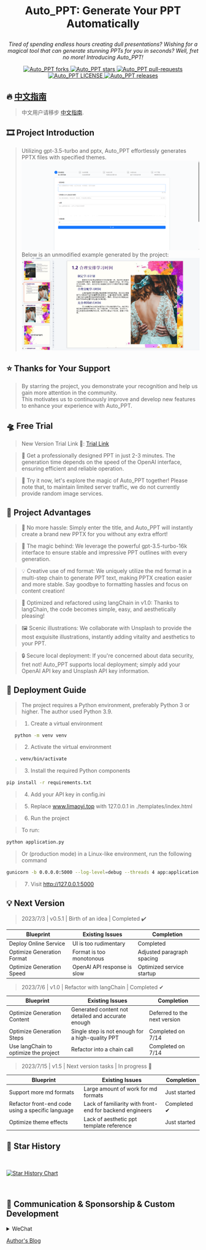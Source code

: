 # <p align="center">Auto_PPT: Generate Your PPT Automatically</p>

<p align="center"><i>Tired of spending endless hours creating dull presentations? Wishing for a magical tool that can generate stunning PPTs for you in seconds? Well, fret no more! Introducing Auto_PPT!</i></p>

<p align="center">
<a href="https://github.com/limaoyi1/Auto_PPT/fork" target="blank">
<img src="https://img.shields.io/github/forks/limaoyi1/Auto_PPT?style=for-the-badge" alt="Auto_PPT forks"/>
</a>

<a href="https://github.com/limaoyi1/Auto_PPT/stargazers" target="blank">
<img src="https://img.shields.io/github/stars/limaoyi1/Auto_PPT?style=for-the-badge" alt="Auto_PPT stars"/>
</a>
<a href="https://github.com/limaoyi1/Auto_PPT/pulls" target="blank">
<img src="https://img.shields.io/github/issues-pr/limaoyi1/Auto_PPT?style=for-the-badge" alt="Auto_PPT pull-requests"/>
</a>
<a href='https://github.com/limaoyi1/Auto_PPT/blob/main/LICENSE'>
<img src='https://img.shields.io/github/license/limaoyi1/Auto_PPT?&label=Latest&style=for-the-badge' alt="Auto_PPT LICENSE">
</a>
<a href='https://github.com/limaoyi1/Auto_PPT/releases'>
<img src='https://img.shields.io/github/release/limaoyi1/Auto_PPT?&label=Latest&style=for-the-badge' alt="Auto_PPT releases">
</a>
</p>


[//]: # (https://github.com/ikatyang/emoji-cheat-sheet 表情仓库)

## 🔥 [中文指南](./Readme.md)

> 中文用户请移步 [中文指南](./Readme.md).

## 🎞️ Project Introduction 

> Utilizing gpt-3.5-turbo and pptx, Auto_PPT effortlessly generates PPTX files with specified themes. \
> ![img.png](pptx_static/static/img2.png)
> Below is an unmodified example generated by the project:
> ![img.png](pptx_static/static/img.png)

## ⭐ Thanks for Your Support

> By starring the project, you demonstrate your recognition and help us gain more attention in the community. \
> This motivates us to continuously improve and develop new features to enhance your experience with Auto_PPT.

## 🛸 Free Trial

> New Version Trial Link 🔗: [Trial Link](http://www.limaoyi.top:4399/#)

> 🧭 Get a professionally designed PPT in just 2-3 minutes. The generation time depends on the speed of the OpenAI interface, ensuring efficient and reliable operation.

> 🔗 Try it now, let's explore the magic of Auto_PPT together! Please note that, to maintain limited server traffic, we do not currently provide random image services.

## 🧲 Project Advantages

> 🌟 No more hassle: Simply enter the title, and Auto_PPT will instantly create a brand new PPTX for you without any extra effort!

> 🎩 The magic behind: We leverage the powerful gpt-3.5-turbo-16k interface to ensure stable and impressive PPT outlines with every generation.

> 💡 Creative use of md format: We uniquely utilize the md format in a multi-step chain to generate PPT text, making PPTX creation easier and more stable. Say goodbye to formatting hassles and focus on content creation!

> 🔗 Optimized and refactored using langChain in v1.0: Thanks to langChain, the code becomes simple, easy, and aesthetically pleasing!

> 🖼️ Scenic illustrations: We collaborate with Unsplash to provide the most exquisite illustrations, instantly adding vitality and aesthetics to your PPT.

> 🔒 Secure local deployment: If you're concerned about data security, fret not! Auto_PPT supports local deployment; simply add your OpenAI API key and Unsplash API key information.

## 🎨 Deployment Guide

> The project requires a Python environment, preferably Python 3 or higher. The author used Python 3.9.

> 1. Create a virtual environment

```bash
   python -m venv venv
```

> 2. Activate the virtual environment

```bash
   . venv/bin/activate
```

> 3. Install the required Python components

```bash
pip install -r requirements.txt
```

> 4. Add your API key in config.ini

> 5. Replace www.limaoyi.top with 127.0.0.1 in ./templates/index.html

> 6. Run the project

> To run:
```bash
python application.py
```

> Or (production mode) in a Linux-like environment, run the following command

```bash
gunicorn -b 0.0.0.0:5000 --log-level=debug --threads 4 app:application > gunicorn.log 2>&1 &
```

> 7. Visit http://127.0.0.1:5000

## 💡 Next Version

> 2023/7/3 | v0.5.1 | Birth of an idea | Completed ✔️
>

| Blueprint                  | Existing Issues             | Completion                 |
|----------------------------|-----------------------------|----------------------------|
| Deploy Online Service      | UI is too rudimentary       | Completed                  |
| Optimize Generation Format | Format is too monotonous    | Adjusted paragraph spacing |
| Optimize Generation Speed  | OpenAI API response is slow | Optimized service startup  |

> 2023/7/6 | v1.0 | Refactor with langChain | Completed ✔
>

| Blueprint                             | Existing Issues                                    | Completion                   |
|---------------------------------------|----------------------------------------------------|------------------------------|
| Optimize Generation Content           | Generated content not detailed and accurate enough | Deferred to the next version |
| Optimize Generation Steps             | Single step is not enough for a high-quality PPT   | Completed on 7/14            |
| Use langChain to optimize the project | Refactor into a chain call                         | Completed on 7/14            |

> 2023/7/15 | v1.5 | Next version tasks | In progress 🧭
> 
| Blueprint                                         | Existing Issues                                          | Completion   |
|---------------------------------------------------|----------------------------------------------------------|--------------|
| Support more md formats                           | Large amount of work for md formats                      | Just started |
| Refactor front-end code using a specific language | Lack of familiarity with front-end for backend engineers | Completed ✔  |
| Optimize theme effects                            | Lack of aesthetic ppt template reference                 | Just started |

## 🌟 Star History

<br>

[![Star History Chart](https://api.star-history.com/svg?repos=limaoyi1/Auto_PPT&type=Timeline)](https://star-history.com/#limaoyi1/Auto_PPT&Timeline)

</br>

## 🔗 Communication & Sponsorship & Custom Development

<details>
  <summary>WeChat</summary>

  ![WeChat](pptx_static/static/img3.png)
</details>

[Author's Blog](http://www.limaoyi.top/)